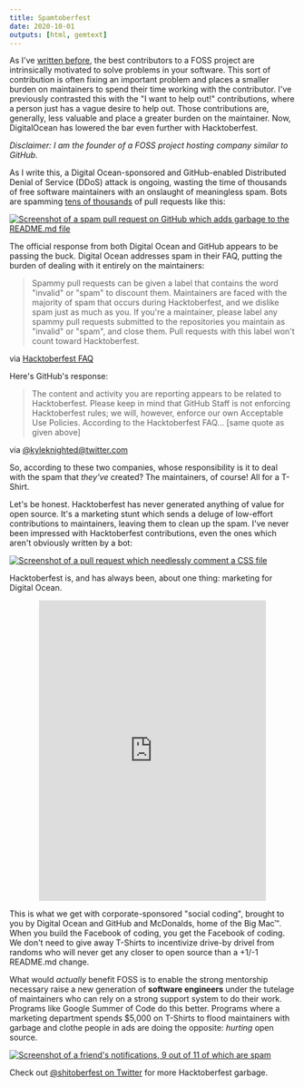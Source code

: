 ```yaml
---
title: Spamtoberfest
date: 2020-10-01
outputs: [html, gemtext]
---
```


As I've [written before][0], the best contributors to a FOSS project are
intrinsically motivated to solve problems in your software. This sort of
contribution is often fixing an important problem and places a smaller burden on
maintainers to spend their time working with the contributor. I've previously
contrasted this with the "I want to help out!" contributions, where a person
just has a vague desire to help out. Those contributions are, generally, less
valuable and place a greater burden on the maintainer. Now, DigitalOcean has
lowered the bar even further with Hacktoberfest.

*Disclaimer: I am the founder of a FOSS project hosting company similar to GitHub.*

[0]: https://drewdevault.com/2020/08/10/How-to-contribute-to-FOSS.html

As I write this, a Digital Ocean-sponsored and GitHub-enabled Distributed Denial
of Service (DDoS) attack is ongoing, wasting the time of thousands of free
software maintainers with an onslaught of meaningless spam. Bots are spamming
[tens of thousands][1] of pull requests like this:

[![Screenshot of a spam pull request on GitHub which adds garbage to the README.md file](https://l.sr.ht/71VU.png)](https://github.com/hundredrabbits/100r.co/pull/39/files)

[1]: https://github.com/search?q=amazing+project+is:pr&type=Issues

The official response from both Digital Ocean and GitHub appears to be passing
the buck.  Digital Ocean addresses spam in their FAQ, putting the burden of
dealing with it entirely on the maintainers:

> Spammy pull requests can be given a label that contains the word "invalid" or
> "spam" to discount them. Maintainers are faced with the majority of spam that
> occurs during Hacktoberfest, and we dislike spam just as much as you. If
> you're a maintainer, please label any spammy pull requests submitted to the
> repositories you maintain as "invalid" or "spam", and close them. Pull
> requests with this label won't count toward Hacktoberfest.

via [Hacktoberfest FAQ](https://hacktoberfest.digitalocean.com/details)

Here's GitHub's response:

> The content and activity you are reporting appears to be related to
> Hacktoberfest. Please keep in mind that GitHub Staff is not enforcing
> Hacktoberfest rules; we will, however, enforce our own Acceptable Use
> Policies. According to the Hacktoberfest FAQ... [same quote as given above]

via [@kyleknighted@twitter.com][2]

[2]: https://twitter.com/kyleknighted/status/1311685461828612097

So, according to these two companies, whose responsibility is it to deal with
the spam that *they've* created? The maintainers, of course! All for a T-Shirt.

Let's be honest. Hacktoberfest has never generated anything of value for open
source. It's a marketing stunt which sends a deluge of low-effort contributions
to maintainers, leaving them to clean up the spam. I've never been impressed
with Hacktoberfest contributions, even the ones which aren't obviously written
by a bot:

[![Screenshot of a pull request which needlessly comment a CSS file](https://l.sr.ht/F-sU.png)](https://github.com/whatwg/html/pull/5975/files)

Hacktoberfest is, and has always been, about one thing: marketing for Digital
Ocean.

<iframe
src="https://oc.todon.fr/@val/104960502585461740/embed"
class="mastodon-embed"
style="max-width: 100%; border: 0; margin: 0 auto; display: block;"
width="400"
height="530"
allowfullscreen="allowfullscreen"></iframe>

This is what we get with corporate-sponsored "social coding", brought to you by
Digital Ocean and GitHub and McDonalds, home of the Big Mac&trade;. When you
build the Facebook of coding, you get the Facebook of coding. We don't need to
give away T-Shirts to incentivize drive-by drivel from randoms who will never
get any closer to open source than a +1/-1 README.md change.

What would *actually* benefit FOSS is to enable the strong mentorship necessary
raise a new generation of **software engineers** under the tutelage of
maintainers who can rely on a strong support system to do their work. Programs
like Google Summer of Code do this better. Programs where a marketing department
spends $5,000 on T-Shirts to flood maintainers with garbage and clothe people in
ads are doing the opposite: *hurting* open source.

[![Screenshot of a friend's notifications, 9 out of 11 of which are spam](https://l.sr.ht/KoFK.png)](https://l.sr.ht/KoFK.png)

Check out [@shitoberfest on Twitter](https://twitter.com/shitoberfest) for more
Hacktoberfest garbage.
